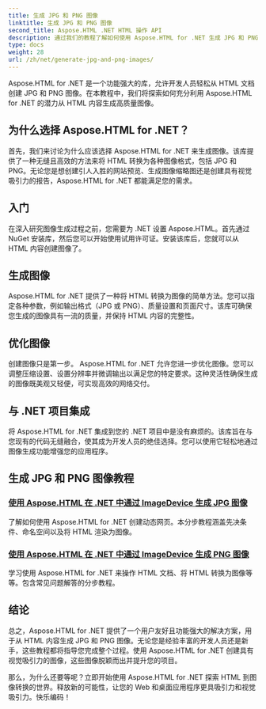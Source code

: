 ```yaml
---
title: 生成 JPG 和 PNG 图像
linktitle: 生成 JPG 和 PNG 图像
second_title: Aspose.HTML .NET HTML 操作 API
description: 通过我们的教程了解如何使用 Aspose.HTML for .NET 生成 JPG 和 PNG 图像。轻松创建令人惊叹的图形。
type: docs
weight: 28
url: /zh/net/generate-jpg-and-png-images/
---
```

 
Aspose.HTML for .NET 是一个功能强大的库，允许开发人员轻松从 HTML 文档创建 JPG 和 PNG 图像。在本教程中，我们将探索如何充分利用 Aspose.HTML for .NET 的潜力从 HTML 内容生成高质量图像。

## 为什么选择 Aspose.HTML for .NET？

首先，我们来讨论为什么应该选择 Aspose.HTML for .NET 来生成图像。该库提供了一种无缝且高效的方法来将 HTML 转换为各种图像格式，包括 JPG 和 PNG。无论您是想创建引人入胜的网站预览、生成图像缩略图还是创建具有视觉吸引力的报告，Aspose.HTML for .NET 都能满足您的需求。

## 入门

在深入研究图像生成过程之前，您需要为 .NET 设置 Aspose.HTML。首先通过 NuGet 安装库，然后您可以开始使用试用许可证。安装该库后，您就可以从 HTML 内容创建图像了。

## 生成图像

Aspose.HTML for .NET 提供了一种将 HTML 转换为图像的简单方法。您可以指定各种参数，例如输出格式（JPG 或 PNG）、质量设置和页面尺寸。该库可确保您生成的图像具有一流的质量，并保持 HTML 内容的完整性。

## 优化图像

创建图像只是第一步。 Aspose.HTML for .NET 允许您进一步优化图像。您可以调整压缩设置、设置分辨率并微调输出以满足您的特定要求。这种灵活性确保生成的图像既美观又轻便，可实现高效的网络交付。

## 与 .NET 项目集成

将 Aspose.HTML for .NET 集成到您的 .NET 项目中是没有麻烦的。该库旨在与您现有的代码无缝融合，使其成为开发人员的绝佳选择。您可以使用它轻松地通过图像生成功能增强您的应用程序。

## 生成 JPG 和 PNG 图像教程
### [使用 Aspose.HTML 在 .NET 中通过 ImageDevice 生成 JPG 图像](./generate-jpg-images-by-imagedevice/)
了解如何使用 Aspose.HTML for .NET 创建动态网页。本分步教程涵盖先决条件、命名空间以及将 HTML 渲染为图像。
### [使用 Aspose.HTML 在 .NET 中通过 ImageDevice 生成 PNG 图像](./generate-png-images-by-imagedevice/)
学习使用 Aspose.HTML for .NET 来操作 HTML 文档、将 HTML 转换为图像等等。包含常见问题解答的分步教程。

## 结论

总之，Aspose.HTML for .NET 提供了一个用户友好且功能强大的解决方案，用于从 HTML 内容生成 JPG 和 PNG 图像。无论您是经验丰富的开发人员还是新手，这些教程都将指导您完成整个过程。使用 Aspose.HTML for .NET 创建具有视觉吸引力的图像，这些图像脱颖而出并提升您的项目。

那么，为什么还要等呢？立即开始使用 Aspose.HTML for .NET 探索 HTML 到图像转换的世界。释放新的可能性，让您的 Web 和桌面应用程序更具吸引力和视觉吸引力。快乐编码！